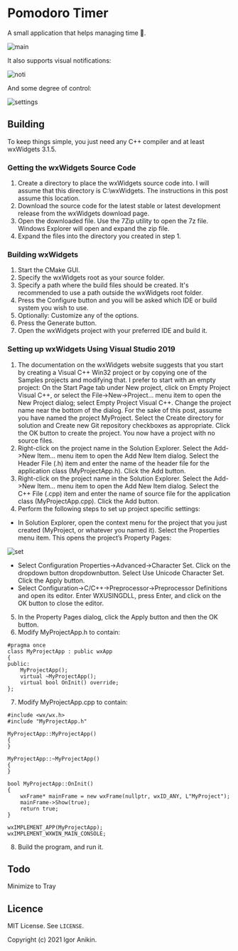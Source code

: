 # Pomodoro Timer
A small application that helps managing time :tomato:.

![main](https://i.imgur.com/OHQ38Nv.jpeg)

It also supports visual notifications:

![noti](https://i.imgur.com/YDNREI5.jpeg)

And some degree of control:

![settings](https://i.imgur.com/aN4XKO7.jpeg)

## Building

To keep things simple, you just need any C++ compiler and at least wxWidgets 3.1.5.

### Getting the wxWidgets Source Code

1. Create a directory to place the wxWidgets source code into. I will assume that this directory is C:\wxWidgets. The instructions in this post assume this location.
2. Download the source code for the latest stable or latest development release from the wxWidgets download page.
3. Open the downloaded file. Use the 7Zip utility to open the 7z file. Windows Explorer will open and expand the zip file.
4. Expand the files into the directory you created in step 1.

### Building wxWidgets

1. Start the CMake GUI.
2. Specify the wxWidgets root as your source folder.
3. Specify a path where the build files should be created. It's recommended to use a path outside the wxWidgets root folder.
4. Press the Configure button and you will be asked which IDE or build system you wish to use.
5. Optionally: Customize any of the options.
6. Press the Generate button.
7. Open the wxWidgets project with your preferred IDE and build it.

### Setting up wxWidgets Using Visual Studio 2019

1. The documentation on the wxWidgets website suggests that you start by creating a Visual C++ Win32 project or by copying one of the Samples projects and modifying that. I prefer to start with an empty project: On the Start Page tab under New project, click on Empty Project Visual C++, or select the File->New->Project… menu item to open the New Project dialog; select Empty Project Visual C++. Change the project name near the bottom of the dialog. For the sake of this post, assume you have named the project MyProject. Select the Create directory for solution and Create new Git repository checkboxes as appropriate. Click the OK button to create the project. You now have a project with no source files.
2. Right-click on the project name in the Solution Explorer. Select the Add->New Item… menu item to open the Add New Item dialog. Select the Header File (.h) item and enter the name of the header file for the application class (MyProjectApp.h). Click the Add button.
3. Right-click on the project name in the Solution Explorer. Select the Add->New Item… menu item to open the Add New Item dialog. Select the C++ File (.cpp) item and enter the name of source file for the application class (MyProjectApp.cpp). Click the Add button.
4. Perform the following steps to set up project specific settings:
  * In Solution Explorer, open the context menu for the project that you just created (MyProject, or whatever you named it). Select the Properties menu item. This opens the project’s Property Pages: 

![set](https://computingonplains.files.wordpress.com/2019/01/projectpropertypages.png)

  * Select Configuration Properties→Advanced→Character Set. Click on the dropdown button dropdownbutton. Select Use Unicode Character Set. Click the Apply button.
  * Select Configuration→C/C++→Preprocessor→Preprocessor Definitions and open its editor. Enter WXUSINGDLL, press Enter, and click on the OK button to close the editor.

5. In the Property Pages dialog, click the Apply button and then the OK button.
6. Modify MyProjectApp.h to contain:

```
#pragma once
class MyProjectApp : public wxApp
{
public:
    MyProjectApp();
    virtual ~MyProjectApp();
    virtual bool OnInit() override;
};
```

7. Modify MyProjectApp.cpp to contain:

```
#include <wx/wx.h>
#include "MyProjectApp.h"

MyProjectApp::MyProjectApp()
{
}

MyProjectApp::~MyProjectApp()
{
}

bool MyProjectApp::OnInit()
{
	wxFrame* mainFrame = new wxFrame(nullptr, wxID_ANY, L"MyProject");
	mainFrame->Show(true);
	return true;
}

wxIMPLEMENT_APP(MyProjectApp);
wxIMPLEMENT_WXWIN_MAIN_CONSOLE;
```

8. Build the program, and run it.

## Todo

Minimize to Tray

## Licence

MIT License. See ```LICENSE```.

Copyright (c) 2021 Igor Anikin.
